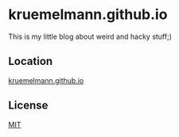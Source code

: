 kruemelmann.github.io
=====================

This is my little blog about weird and hacky stuff;)

Location
--------

[kruemelmann.github.io](https://kruemelmann.github.io)



## License
[MIT](https://choosealicense.com/licenses/mit/)

